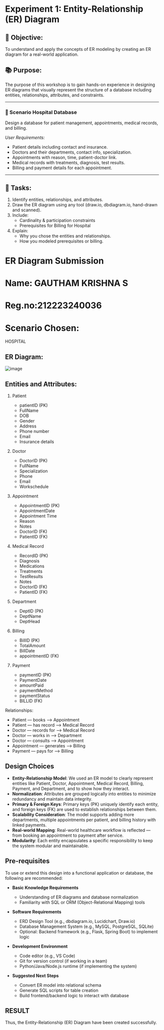 # Experiment 1: Entity-Relationship (ER) Diagram

## 🎯 Objective:
To understand and apply the concepts of ER modeling by creating an ER diagram for a real-world application.

## 📚 Purpose:
The purpose of this workshop is to gain hands-on experience in designing ER diagrams that visually represent the structure of a database including entities, relationships, attributes, and constraints.



---

### 🔹 Scenario  Hospital Database
Design a database for patient management, appointments, medical records, and billing.

*User Requirements:*
- Patient details including contact and insurance.
- Doctors and their departments, contact info, specialization.
- Appointments with reason, time, patient-doctor link.
- Medical records with treatments, diagnosis, test results.
- Billing and payment details for each appointment.

---

## 📝 Tasks:
1. Identify entities, relationships, and attributes.
2. Draw the ER diagram using any tool (draw.io, dbdiagram.io, hand-drawn and scanned).
3. Include:
   - Cardinality & participation constraints
   - Prerequisites for Billing for Hospital
4. Explain:
   - Why you chose the entities and relationships.
   - How you modeled prerequisites or billing.

# ER Diagram Submission 
# Name: GAUTHAM KRISHNA S
# Reg.no:212223240036
# Scenario Chosen:
HOSPITAL
## ER Diagram:
![image](https://github.com/user-attachments/assets/9498e45f-92bd-4812-a0ad-94d56445ce8c)


## Entities and Attributes:


1. Patient
   - patientID (PK)
   - FullName
   - DOB
   - Gender
   - Address
   - Phone number
   - Email
   - Insurance details

2. Doctor
   - DoctorID (PK)
   - FullName
   - Specialization
   - Phone
   - Email
   - Workschedule

3. Appointment
   - AppointmentID (PK)
   - AppointmentDate
   - Appointment Time
   - Reason
   - Notes
   - DoctorID (FK)
   - PatientID (FK)

4. Medical Record
   - RecordID (PK)
   - Diagnosis
   - Medications
   - Treatments
   - TestResults
   - Notes
   - DoctorID (FK)
   - PatientID (FK)

5. Department
   - DeptID (PK)
   - DeptName
   - DeptHead

6. Billing
   - BillID (PK)
   - TotalAmount
   - BillDate
   - appointmentID (FK)

7. Payment
   - paymentID (PK)
   - PaymentDate
   - amountPaid
   - paymentMethod
   - paymentStatus
   - BILLID (FK)


Relationships:

- Patient — books —> Appointment
- Patient — has record —> Medical Record
- Doctor — records for —> Medical Record
- Doctor — works in —> Department
- Doctor — consults —> Appointment
- Appointment — generates —> Billing
- Payment — pays for —> Billing

## Design Choices

- **Entity-Relationship Model**: We used an ER model to clearly represent entities like Patient, Doctor, Appointment, Medical Record, Billing, Payment, and Department, and to show how they interact.
- **Normalization**: Attributes are grouped logically into entities to minimize redundancy and maintain data integrity.
- **Primary & Foreign Keys**: Primary keys (PK) uniquely identify each entity, and foreign keys (FK) are used to establish relationships between them.
- **Scalability Consideration**: The model supports adding more departments, multiple appointments per patient, and billing history with linked payments.
- **Real-world Mapping**: Real-world healthcare workflow is reflected — from booking an appointment to payment after service.
- **Modularity**: Each entity encapsulates a specific responsibility to keep the system modular and maintainable.

## Pre-requisites

To use or extend this design into a functional application or database, the following are recommended:

- **Basic Knowledge Requirements**
  - Understanding of ER diagrams and database normalization
  - Familiarity with SQL or ORM (Object-Relational Mapping) tools

- **Software Requirements**
  - ERD Design Tool (e.g., dbdiagram.io, Lucidchart, Draw.io)
  - Database Management System (e.g., MySQL, PostgreSQL, SQLite)
  - Optional: Backend framework (e.g., Flask, Spring Boot) to implement logic

- **Development Environment**
  - Code editor (e.g., VS Code)
  - Git for version control (if working in a team)
  - Python/Java/Node.js runtime (if implementing the system)

- **Suggested Next Steps**
  - Convert ER model into relational schema
  - Generate SQL scripts for table creation
  - Build frontend/backend logic to interact with database


## RESULT
Thus, the Entity-Relationship (ER) Diagram have been created successfully.
